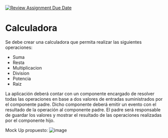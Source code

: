 [![Review Assignment Due Date](https://classroom.github.com/assets/deadline-readme-button-22041afd0340ce965d47ae6ef1cefeee28c7c493a6346c4f15d667ab976d596c.svg)](https://classroom.github.com/a/WzulYgeN)
# Calculadora

Se debe crear una calculadora que permita realizar las siguientes operaciones:
- Suma
- Resta
- Multiplicacion
- Division
- Potencia
- Raiz

La aplicación deberá contar con un componente encargado de resolver todas las operaciones en base a dos valores de entradas suministrados por el componente padre. Dicho componente deberá emitir un evento con el resultado de la operación al componente padre.
El padre será responsable de guardar los valores y mostrar el resultado de las operaciones realizadas por el componente hijo.

Mock Up propuesto:
![image](https://github.com/user-attachments/assets/da8c2bec-0720-4e5f-8064-43b02a440958)
